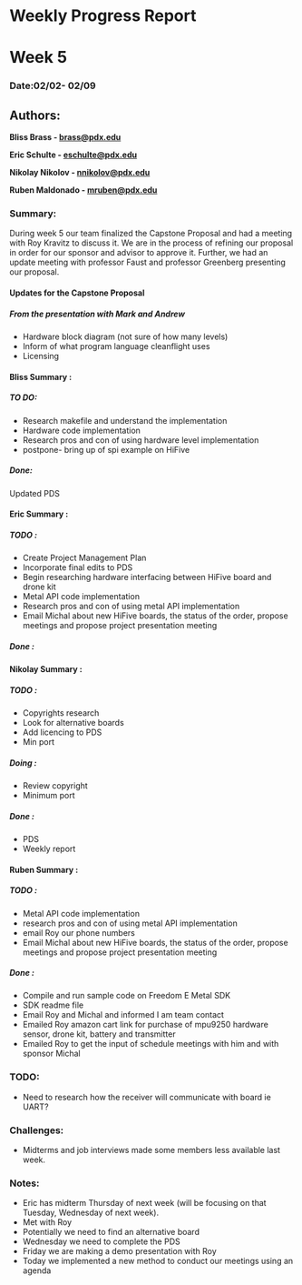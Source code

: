 Weekly Progress Report
======================

Week 5
===========================

### Date:02/02- 02/09

Authors:
--------

**Bliss Brass - brass@pdx.edu**

**Eric Schulte - eschulte@pdx.edu**

**Nikolay Nikolov - nnikolov@pdx.edu**

**Ruben Maldonado - mruben@pdx.edu**

### Summary:

During week 5 our team finalized the Capstone Proposal and had a meeting with Roy Kravitz to discuss it.
 We are in the process of refining our proposal in order for our sponsor and advisor to approve it. Further, we had an update meeting with professor Faust and professor Greenberg presenting our proposal. 

#### Updates for the Capstone Proposal

##### From the presentation with Mark and Andrew
- Hardware block diagram (not sure of how many levels)
- Inform of what program language cleanflight uses
- Licensing 

#### Bliss Summary :

##### TO DO:

- Research makefile and understand the implementation
- Hardware code implementation
- Research pros and con of using hardware level implementation
- postpone- bring up of spi example on HiFive



##### Done:

Updated PDS


#### Eric Summary :

##### TODO :

- Create Project Management Plan
- Incorporate final edits to PDS
- Begin researching hardware interfacing between HiFive board and drone kit
- Metal API code implementation
- Research pros and con of using metal API implementation
- Email Michal about new HiFive boards, the status of the order, propose meetings and propose project presentation meeting


##### Done :

#### Nikolay Summary :

##### TODO :

- Copyrights research 
- Look for alternative boards
- Add licencing to PDS
- Min port

#####  Doing :

- Review copyright
- Minimum port

#####  Done :

- PDS
- Weekly report

#### Ruben Summary :

##### TODO :

- Metal API code implementation
- research pros and con of using metal API implementation
- email Roy our phone numbers
- Email Michal about new HiFive boards, the status of the order, propose meetings and propose project presentation meeting


##### Done :

- Compile and run sample code on Freedom E Metal SDK
- SDK readme file
- Email Roy and Michal and informed I am team contact
- Emailed Roy amazon cart link for purchase of mpu9250 hardware sensor, drone kit, battery and transmitter
- Emailed Roy to get the input of schedule meetings with him and with sponsor Michal


### TODO:

- Need to research how the receiver will communicate with board ie UART?


### Challenges:

- Midterms and job interviews made some members less available last week.

### Notes:

- Eric has midterm Thursday of next week (will be focusing on that Tuesday, Wednesday of next week).
- Met with Roy
- Potentially we need to find an alternative board 
- Wednesday we need to complete the PDS
- Friday we are making a demo presentation with Roy
- Today we implemented a new method to conduct our meetings using an agenda


